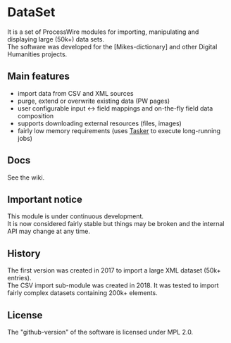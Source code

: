 # DataSet
It is a set of ProcessWire modules for importing, manipulating and displaying large (50k+) data sets.  
The software was developed for the [Mikes-dictionary] and other Digital Humanities projects.

## Main features
* import data from CSV and XML sources
* purge, extend or overwrite existing data (PW pages)
* user configurable input <-> field mappings and on-the-fly field data composition
* supports downloading external resources (files, images)
* fairly low memory requirements (uses [Tasker](https://github.com/mtwebit/Tasker) to execute long-running jobs)

## Docs
See the wiki.

## Important notice
This module is under continuous development.  
It is now considered fairly stable but things may be broken and the internal API may change at any time.  

## History
The first version was created in 2017 to import a large XML dataset (50k+ entries).  
The CSV import sub-module was created in 2018. It was tested to import fairly complex datasets containing 200k+ elements.

## License
The "github-version" of the software is licensed under MPL 2.0.
